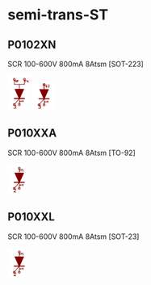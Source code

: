 # semi-trans-ST

## P0102XN
SCR 100-600V 800mA 8Atsm [SOT-223]

![P0102XN__1__1](/images/semi-trans-ST__P0102XN__1__1.png?raw=true) 
![P0102XN__1__2](/images/semi-trans-ST__P0102XN__1__2.png?raw=true) 

## P010XXA
SCR 100-600V 800mA 8Atsm [TO-92]

![P010XXA__1__1](/images/semi-thyristor-generic__2N5060__1__1.png?raw=true) 

## P010XXL
SCR 100-600V 800mA 8Atsm [SOT-23]

![P010XXL__1__1](/images/semi-thyristor-generic__2N5060__1__1.png?raw=true) 

